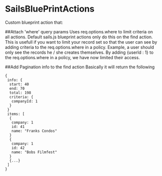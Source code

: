 SailsBluePrintActions
=====================

Custom blueprint action that:

##Attach 'where' query params
Uses req.options.where to limit criteria on all actions. Default sails.js blueprint actions only do this on the find action. This is usefull if you want to limit your record set so that the user can see by adding criteria to the req.options.where in a policy. Example, a user should only see the records he / she creates themselves. By adding {userId : 1} to the req.options.where in a policy, we have now limited their access. 

##Add Pagination info to the find action
Basically it will return the following
```
{
 info: {
  start: 40
  end: 70
  total: 198
  criteria: {
   companyId: 1
  }
 }
 items: [
  {
   company: 1
   id: 41
   name: "Franks Condos"
  }
  {
   company: 1
   id: 42
   name: "Bobs Filmfest"
  }
  {...}
 ]
} 
```

